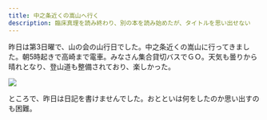 ```yaml
---
title: 中之条近くの嵩山へ行く
description: 臨床真理を読み終わり、別の本を読み始めたが、タイトルを思い出せない
---
```


昨日は第3日曜で、山の会の山行日でした。中之条近くの嵩山に行ってきました。朝5時起きで高崎まで電車。みなさん集合貸切バスでＧＯ。天気も曇りから晴れとなり、登山道も整備されており、楽しかった。

![](/img/2022-05-15.jpg)

ところで、昨日は日記を書けませんでした。おとといは何をしたのか思い出すのも困難。

